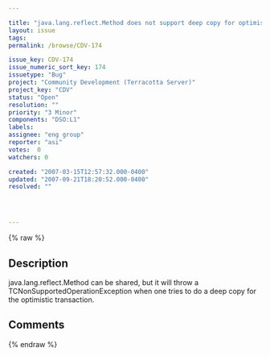 ```yaml
---

title: "java.lang.reflect.Method does not support deep copy for optimistic transaction "
layout: issue
tags: 
permalink: /browse/CDV-174

issue_key: CDV-174
issue_numeric_sort_key: 174
issuetype: "Bug"
project: "Community Development (Terracotta Server)"
project_key: "CDV"
status: "Open"
resolution: ""
priority: "3 Minor"
components: "DSO:L1"
labels: 
assignee: "eng group"
reporter: "asi"
votes:  0
watchers: 0

created: "2007-03-15T12:57:32.000-0400"
updated: "2007-09-21T18:20:52.000-0400"
resolved: ""




---
```


{% raw %}

## Description

<div markdown="1" class="description">

java.lang.reflect.Method can be shared, but it will throw a TCNonSupportedOperationException when one tries to do a deep copy for the optimistic transaction.

</div>

## Comments



{% endraw %}
